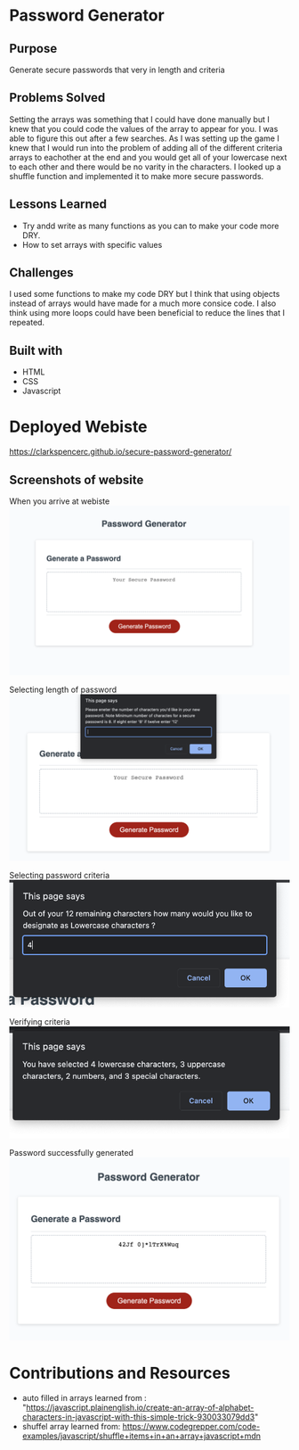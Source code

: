# Password Generator 

## Purpose 
Generate secure passwords that very in length and criteria 

## Problems Solved 
Setting the arrays was something that I could have done manually but I knew that you could code the values of the array to appear for you. I was able to figure this out after a few searches. As I was setting up the game I knew that I would run into the problem of adding all of the different criteria arrays to eachother at the end and you would get all of your lowercase next to each other and there would be no varity in the characters. I looked up a shuffle function and implemented it to make more secure passwords. 

## Lessons Learned 
* Try andd write as many functions as you can to make your code more DRY.
* How to set arrays with specific values 

## Challenges 
I used some functions to make my code DRY but I think that using objects instead of arrays would have made for a much more consice code. I also think using more loops could have been beneficial to reduce the lines that I repeated. 

## Built with 
* HTML 
* CSS 
* Javascript 


# Deployed Webiste 
https://clarkspencerc.github.io/secure-password-generator/

## Screenshots of website 

When you arrive at webiste 
![Arrive](./assets/images/welcome.png)

Selecting length of password 
![Select-length](./assets/images/length.png)

Selecting password criteria 
![Password-criteria](./assets/images/password-criteria.png)

Verifying criteria 
![Verifying-criteria](./assets/images/verify.png)

Password successfully generated 
![generated-password](./assets/images/password-generated.png)

# Contributions and Resources 
* auto filled in arrays learned from : "https://javascript.plainenglish.io/create-an-array-of-alphabet-characters-in-javascript-with-this-simple-trick-930033079dd3"
* shuffel array learned from: https://www.codegrepper.com/code-examples/javascript/shuffle+items+in+an+array+javascript+mdn